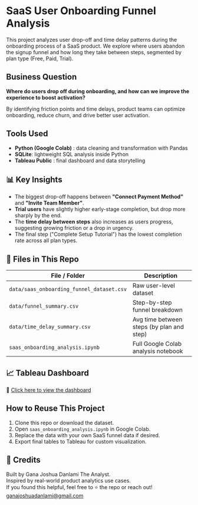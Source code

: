 # SaaS User Onboarding Funnel Analysis

This project analyzes user drop-off and time delay patterns during the onboarding process of a SaaS product. We explore where users abandon the signup funnel and how long they take between steps, segmented by plan type (Free, Paid, Trial).

## Business Question

**Where do users drop off during onboarding, and how can we improve the experience to boost activation?**

By identifying friction points and time delays, product teams can optimize onboarding, reduce churn, and drive better user activation.

## Tools Used

- **Python (Google Colab)** : data cleaning and transformation with Pandas
- **SQLite**: lightweight SQL analysis inside Python
- **Tableau Public** : final dashboard and data storytelling

## 📊 Key Insights

- The biggest drop-off happens between **"Connect Payment Method"** and **"Invite Team Member"**.
- **Trial users** have slightly higher early-stage completion, but drop more sharply by the end.
- The **time delay between steps** also increases as users progress, suggesting growing friction or a drop in urgency.
- The final step ("Complete Setup Tutorial") has the lowest completion rate across all plan types.

## 📁 Files in This Repo

| File / Folder | Description |
|---------------|-------------|
| `data/saas_onboarding_funnel_dataset.csv` | Raw user-level dataset |
| `data/funnel_summary.csv` | Step-by-step funnel breakdown |
| `data/time_delay_summary.csv` | Avg time between steps (by plan and step) |
| `saas_onboarding_analysis.ipynb` | Full Google Colab analysis notebook |

## 📈 Tableau Dashboard

🔗 [Click here to view the dashboard](https://public.tableau.com/views/SaaSOnboardingFunnelAnalysis/SaaSOnboardingFunnelAnalysis)

## How to Reuse This Project

1. Clone this repo or download the dataset.
2. Open `saas_onboarding_analysis.ipynb` in Google Colab.
3. Replace the data with your own SaaS funnel data if desired.
4. Export final tables to Tableau for custom visualization.

## 📌 Credits

Built by Gana Joshua Danlami The Analyst.  
Inspired by real-world product analytics use cases.  
If you found this helpful, feel free to ⭐️ the repo or reach out! 
ganajoshuadanlami@gmail.com
